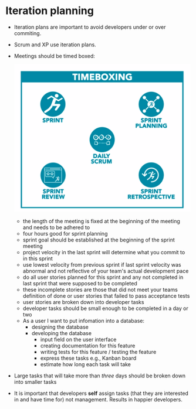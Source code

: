 # Iteration planning

* Iteration plans are important to avoid developers under or over commiting.

* Scrum and XP use iteration plans.

* Meetings should be timed boxed:

  ![timeboxing](/assets/timeboxing.png)

  * the length of the meeting is fixed at the beginning of the meeting and needs to be adhered to
  * four hours good for sprint planning
  * sprint goal should be established at the beginning of the sprint meeting
  * project velocity in the last sprint will determine what you commit to in this sprint
  * use lowest velocity from previous sprint if last sprint velocity was abnormal and not reflective of your team's actual development pace
  * do all user stories planned for this sprint and any not completed in last sprint that were supposed to be completed
  * these incomplete stories are those that did not meet your teams definition of done or user stories that failed to pass acceptance tests
  * user stories are broken down into developer tasks
  * developer tasks should be small enough to be completed in a day or two
  * As a user I want to put infomation into a database:
    * designing the database
    * developing the database
        * input field on the user interface
        * creating documentation for this feature
        * writing tests for this feature / testing the feature
        * express these tasks e.g., Kanban board
        * estimate how long each task will take
* Large tasks that will take more than *three* days should be broken down into smaller tasks
* It is important that developers **self** assign tasks (that they are interested in and have time for) not management. Results in happier developers.
